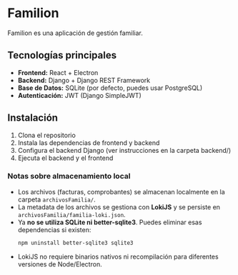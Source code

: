 # Familion

Familion es una aplicación de gestión familiar.

## Tecnologías principales

*   **Frontend:** React + Electron
*   **Backend:** Django + Django REST Framework
*   **Base de Datos:** SQLite (por defecto, puedes usar PostgreSQL)
*   **Autenticación:** JWT (Django SimpleJWT)

## Instalación

1.  Clona el repositorio
2.  Instala las dependencias de frontend y backend
3.  Configura el backend Django (ver instrucciones en la carpeta backend/)
4.  Ejecuta el backend y el frontend

### Notas sobre almacenamiento local

- Los archivos (facturas, comprobantes) se almacenan localmente en la carpeta `archivosFamilia/`.
- La metadata de los archivos se gestiona con **LokiJS** y se persiste en `archivosFamilia/familia-loki.json`.
- Ya **no se utiliza SQLite ni better-sqlite3**. Puedes eliminar esas dependencias si existen:
  ```bash
  npm uninstall better-sqlite3 sqlite3
  ```
- LokiJS no requiere binarios nativos ni recompilación para diferentes versiones de Node/Electron.

<!-- ... (resto del README) ... -->
